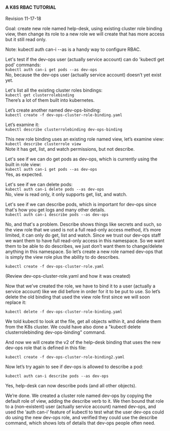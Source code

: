 #### A K8S RBAC TUTORIAL
Revision 11-17-18 

Goal: create new role named help-desk, using existing cluster role binding view, then change its role to a new role we will create that has more access but it still read only.

Note: kubectl auth can-i <verb> <object> --as <object> is a handy way to configure RBAC.

Let's test if the dev-ops user (actually service account) can do 'kubectl get pod' commands:  
`kubectl auth can-i get pods --as dev-ops`  
No, because the dev-ops user (actually service account) doesn’t yet exist yet.

Let's list all the existing cluster roles bindings:  
`kubectl get clusterrolebinding`  
There’s a lot of them built into kubernetes.

Let’s create another named dev-ops-binding:   
`kubectl create -f dev-ops-cluster-role-binding.yaml`  

Let’s examine it:  
`kubectl describe clusterrolebinding dev-ops-binding`  

This new role binding uses an existing role named view, let’s examine view:  
`kubectl describe clusterrole view`  
Note it has get, list, and watch permissions, but not describe.

Let's see if we can do get pods as dev-ops, which is currently using the built in role view:  
`kubectl auth can-i get pods --as dev-ops`  
Yes, as expected. 

Let's see if we can delete pods:  
`kubectl auth can-i delete pods --as dev-ops`  
No, view is read only, it only supports get, list, and watch. 

Let's see if we can describe pods, which is important for dev-ops since that's how you get logs and many other details.  
`kubectl auth can-i describe pods --as dev-ops`  

No, and that's a problem. Describe shows things like secrets and such, so the view role that we used is not a full read-only access method, it’s more limited, it can only do get, list and watch. Since we trust our dev-ops staff we want them to have full read-only access in this namespace. So we want them to be able to do describes, we just don’t want them to change/delete anything in this namespace. So let’s create a new role named dev-ops that is simply the view role plus the ability to do describes.

`kubectl create -f dev-ops-cluster-role.yaml`  

(Review dev-ops-cluster-role.yaml and how it was created)

Now that we’ve created the role, we have to bind it to a user (actually a service account) like we did before in order for it to be put to use. So let’s delete the old binding that used the view role first since we will soon replace it:

`kubectl delete -f dev-ops-cluster-role-binding.yaml`  

We told kubectl to look at the file, get all objects within it, and delete them from the K8s cluster. We could have also done a "kubectl delete clusterrolebinding dev-ops-binding" command.

And now we will create the v2 of the help-desk binding that uses the new dev-ops role that is defined in this file:  

`kubectl create -f dev-ops-cluster-role-binding2.yaml`  

Now let’s try again to see if dev-ops is allowed to describe a pod:

`kubectl auth can-i describe pods --as dev-ops`  

Yes, help-desk can now describe pods (and all other objects).

We’re done. We created a cluster role named dev-ops by copying the default role of view,  adding the describe verb to it. We then bound that role to a (non-existent) user (actually service account) named dev-ops, and used the ‘auth can-i’ feature of kubectl to test what the user dev-ops could do using the new dev-ops role, and verified they could use the describe command, which shows lots of details that dev-ops people often need.  

